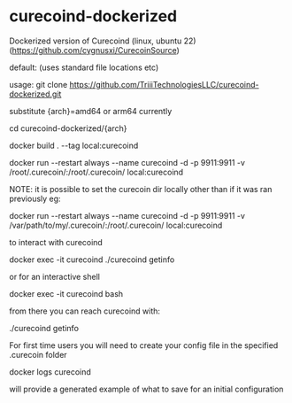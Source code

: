# curecoind-dockerized
Dockerized version of Curecoind (linux, ubuntu 22) (https://github.com/cygnusxi/CurecoinSource)

default: (uses standard file locations etc)

usage:
git clone https://github.com/TriiiTechnologiesLLC/curecoind-dockerized.git

substitute {arch}=amd64 or arm64 currently

cd curecoind-dockerized/{arch}

docker build . --tag local:curecoind

docker run --restart always --name curecoind -d -p 9911:9911 -v /root/.curecoin/:/root/.curecoin/ local:curecoind

NOTE: it is possible to set the curecoin dir locally other than if it was ran previously eg:

docker run --restart always --name curecoind -d -p 9911:9911 -v /var/path/to/my/.curecoin/:/root/.curecoin/ local:curecoind

to interact with curecoind

docker exec -it curecoind ./curecoind getinfo

or for an interactive shell

docker exec -it curecoind bash

from there you can reach curecoind with:

./curecoind getinfo

For first time users you will need to create your config file in the specified .curecoin folder

docker logs curecoind

will provide a generated example of what to save for an initial configuration
